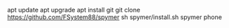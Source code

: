 apt update
apt upgrade
apt install git
git clone https://github.com/FSystem88/spymer
sh spymer/install.sh
spymer phone
